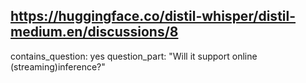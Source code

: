 ## https://huggingface.co/distil-whisper/distil-medium.en/discussions/8

contains_question: yes
question_part: "Will it support online (streaming)inference?"